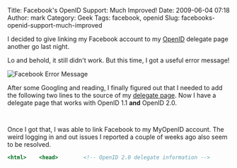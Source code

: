 Title: Facebook's OpenID Support:  Much Improved!
Date: 2009-06-04 07:18
Author: mark
Category: Geek
Tags: facebook, openid
Slug: facebooks-openid-support-much-improved

I decided to give linking my Facebook account to my [OpenID][] delegate
page another go last night.

Lo and behold, it still didn't work. But this time, I got a useful error
message!

![Facebook Error Message][]

After some Googling and reading, I finally figured out that I needed to
add the following two lines to the source of my [delegate page][]. Now I
have a delegate page that works with OpenID 1.1 **and** OpenID 2.0.


~~~~ {.html name="code"}
                
~~~~



Once I got that, I was able to link Facebook to my MyOpenID account. The
weird logging in and out issues I reported a couple of weeks ago also
seem to be resolved.


~~~~ {.html name="code"}
<html>    <head>        <!-- OpenID 2.0 delegate information -->        <link rel="openid2.provider" href="https://www.myopenid.com/server" />        <link rel="openid2.local_id" href="https://yourusername.myopenid.com/" />        <!-- OpenID 1.1 delegate information -->        <link rel="openid.server" href="https://www.myopenid.com/server" />        <link rel="openid.delegate" href="https://yourusername.myopenid.com/" />    </head>    <body>    </body></html>
~~~~



  [OpenID]: https://mark.biek.org/blog/2008/10/un-befuddling-openid/
  [Facebook Error Message]: https://farm4.static.flickr.com/3350/3592405201_ac9a52234c_o.png
  [delegate page]: https://antelopelovefan.com/id
